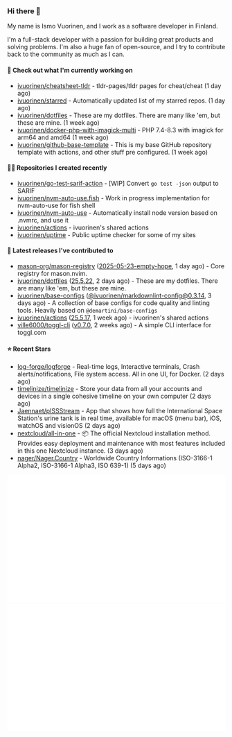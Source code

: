 
### Hi there 👋

My name is Ismo Vuorinen, and I work as a software developer in Finland.

I'm a full-stack developer with a passion for building great products and solving problems.
I'm also a huge fan of open-source, and I try to contribute back to the community as much as I can.

#### 👷 Check out what I'm currently working on

- [ivuorinen/cheatsheet-tldr](https://github.com/ivuorinen/cheatsheet-tldr) - tldr-pages/tldr pages for cheat/cheat (1 day ago)
- [ivuorinen/starred](https://github.com/ivuorinen/starred) - Automatically updated list of my starred repos. (1 day ago)
- [ivuorinen/dotfiles](https://github.com/ivuorinen/dotfiles) - These are my dotfiles. There are many like &#39;em, but these are mine. (1 week ago)
- [ivuorinen/docker-php-with-imagick-multi](https://github.com/ivuorinen/docker-php-with-imagick-multi) - PHP 7.4-8.3 with imagick for arm64 and amd64 (1 week ago)
- [ivuorinen/github-base-template](https://github.com/ivuorinen/github-base-template) - This is my base GitHub repository template with actions, and other stuff pre configured. (1 week ago)

#### 👨‍💻 Repositories I created recently

- [ivuorinen/go-test-sarif-action](https://github.com/ivuorinen/go-test-sarif-action) - [WIP] Convert `go test -json` output to SARIF
- [ivuorinen/nvm-auto-use.fish](https://github.com/ivuorinen/nvm-auto-use.fish) - Work in progress implementation for nvm-auto-use for fish shell
- [ivuorinen/nvm-auto-use](https://github.com/ivuorinen/nvm-auto-use) - Automatically install node version based on .nvmrc, and use it
- [ivuorinen/actions](https://github.com/ivuorinen/actions) - ivuorinen&#39;s shared actions
- [ivuorinen/uptime](https://github.com/ivuorinen/uptime) - Public uptime checker for some of my sites

#### 🚀 Latest releases I've contributed to

- [mason-org/mason-registry](https://github.com/mason-org/mason-registry) ([2025-05-23-empty-hope](https://github.com/mason-org/mason-registry/releases/tag/2025-05-23-empty-hope), 1 day ago) - Core registry for mason.nvim.
- [ivuorinen/dotfiles](https://github.com/ivuorinen/dotfiles) ([25.5.22](https://github.com/ivuorinen/dotfiles/releases/tag/25.5.22), 2 days ago) - These are my dotfiles. There are many like &#39;em, but these are mine.
- [ivuorinen/base-configs](https://github.com/ivuorinen/base-configs) ([@ivuorinen/markdownlint-config@0.3.14](https://github.com/ivuorinen/base-configs/releases/tag/%40ivuorinen/markdownlint-config%400.3.14), 3 days ago) - A collection of base configs for code quality and linting tools. Heavily based on `@demartini/base-configs`
- [ivuorinen/actions](https://github.com/ivuorinen/actions) ([25.5.17](https://github.com/ivuorinen/actions/releases/tag/25.5.17), 1 week ago) - ivuorinen&#39;s shared actions
- [ville6000/toggl-cli](https://github.com/ville6000/toggl-cli) ([v0.7.0](https://github.com/ville6000/toggl-cli/releases/tag/v0.7.0), 2 weeks ago) - A simple CLI interface for toggl.com

#### ⭐ Recent Stars

- [log-forge/logforge](https://github.com/log-forge/logforge) - Real-time logs, Interactive terminals, Crash alerts/notifications, File system access. All in one UI, for Docker. (2 days ago)
- [timelinize/timelinize](https://github.com/timelinize/timelinize) - Store your data from all your accounts and devices in a single cohesive timeline on your own computer (2 days ago)
- [Jaennaet/pISSStream](https://github.com/Jaennaet/pISSStream) - App that shows how full the International Space Station&#39;s urine tank is in real time, available for macOS (menu bar), iOS, watchOS and visionOS (2 days ago)
- [nextcloud/all-in-one](https://github.com/nextcloud/all-in-one) - 📦 The official Nextcloud installation method. Provides easy deployment and maintenance with most features included in this one Nextcloud instance. (3 days ago)
- [nager/Nager.Country](https://github.com/nager/Nager.Country) - Worldwide Country Informations (ISO-3166-1 Alpha2, ISO-3166-1 Alpha3, ISO 639-1) (5 days ago)



<picture>
  <source srcset="https://raw.githubusercontent.com/ivuorinen/github-stats/master/generated/overview.svg#gh-dark-mode-only" media="(prefers-color-scheme: dark)" />
  <img src="https://raw.githubusercontent.com/ivuorinen/github-stats/master/generated/overview.svg#gh-light-mode-only" alt="Overview of my activity" />
</picture>
<picture>
  <source srcset="https://raw.githubusercontent.com/ivuorinen/github-stats/master/generated/languages.svg#gh-dark-mode-only" media="(prefers-color-scheme: dark)" />
  <img src="https://raw.githubusercontent.com/ivuorinen/github-stats/master/generated/languages.svg#gh-light-mode-only" alt="Languages I have been using" />
</picture>


